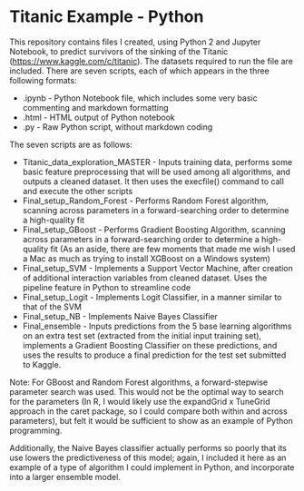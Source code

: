 # Titanic Example - Python

This repository contains files I created, using Python 2 and Jupyter Notebook, to predict survivors of the sinking of the Titanic (https://www.kaggle.com/c/titanic). The datasets required to run the file are included. There are seven scripts, each of which appears in the three following formats:

* .ipynb - Python Notebook file, which includes some very basic commenting and markdown formatting
* .html  - HTML output of Python notebook
* .py    - Raw Python script, without markdown coding

The seven scripts are as follows:

* Titanic_data_exploration_MASTER - Inputs training data, performs some basic feature preprocessing that will be used among all algorithms, and outputs a cleaned dataset. It then uses the execfile() command to call and execute the other scripts
* Final_setup_Random_Forest - Performs Random Forest algorithm, scanning across parameters in a forward-searching order to determine a high-quality fit
* Final_setup_GBoost - Performs Gradient Boosting Algorithm, scanning across parameters in a forward-searching order to determine a high-quality fit (As an aside, there are few moments that made me wish I used a Mac as much as trying to install XGBoost on a Windows system)
* Final_setup_SVM - Implements a Support Vector Machine, after creation of additional interaction variables from cleaned dataset. Uses the pipeline feature in Python to streamline code
* Final_setup_Logit - Implements Logit Classifier, in a manner similar to that of the SVM
* Final_setup_NB - Implements Naive Bayes Classifier
* Final_ensemble - Inputs predictions from the 5 base learning algorithms on an extra test set (extracted from the initial input training set), implements a Gradient Boosting Classifier on these predictions, and uses the results to produce a final prediction for the test set submitted to Kaggle.

Note: For GBoost and Random Forest algorithms, a forward-stepwise parameter search was used. This would not be the optimal way to search for the parameters (In R, I would likely use the expandGrid x TuneGrid approach in the caret package, so I could compare both within and across parameters), but felt it would be sufficient to show as an example of Python programming. 

Additionally, the Naive Bayes classifier actually performs so poorly that its use lowers the predictiveness of this model; again, I included it here as an example of a type of algorithm I could implement in Python, and incorporate into a larger ensemble model.
